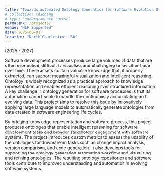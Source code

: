 ```yaml
---
title: "Towards Automated Ontology Generation for Software Evolution Utilizing Large Language Models"
# collection: teaching
# type: "undergraduate course"
permalink: /projects/
venue: "NSF Supported"
date: 2025-08-01
location: "North Charleston, USA"
---
```


(2025 - 2027) 

Software development processes produce large volumes of data that are often overlooked, difficult to visualize, and challenging to revisit or trace over time. These assets contain valuable knowledge that, if properly extracted, can support meaningful visualization and intelligent reasoning. Ontology is widely recognized as a practical approach to knowledge representation and enables efficient reasoning over structured information. A key challenge in ontology generation for software processes is that its automation cannot scale to handle the continuously accumulating and evolving data. This project aims to resolve this issue by innovatively applying large language models to automatically generate ontologies from data created in software engineering life cycles.

By bridging knowledge representation and software process, this project produces ontologies that enable intelligent reasoning for software development tasks and broader stakeholder engagement with software systems. The project introduces custom metrics to assess the usability of the ontologies for downstream tasks such as change impact analysis, version comparison, and code generation. It also develops tools for supporting the ontology generation automation workflow and visualizing and refining ontologies. The resulting ontology repositories and software tools contribute to improved understanding and automation in evolving software systems.

